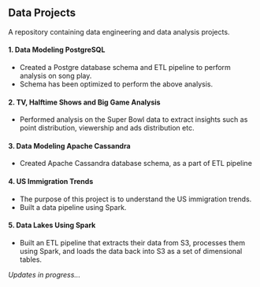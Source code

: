 ## Data Projects
A repository containing data engineering and data analysis projects.

#### 1. Data Modeling PostgreSQL
- Created a Postgre database schema and ETL pipeline to perform analysis on song play.
- Schema has been optimized to perform the above analysis.

#### 2. TV, Halftime Shows and Big Game Analysis
- Performed analysis on the Super Bowl data to extract insights such as point distribution, viewership and ads distribution etc.

#### 3. Data Modeling Apache Cassandra
- Created Apache Cassandra database schema, as a part of ETL pipeline

#### 4. US Immigration Trends
- The purpose of this project is to understand the US immigration trends.
- Built a data pipeline using Spark.

#### 5. Data Lakes Using Spark
- Built an ETL pipeline that extracts their data from S3, processes them using Spark, and loads the data back into S3 as a set of dimensional tables.

<i>Updates in progress...</i>

